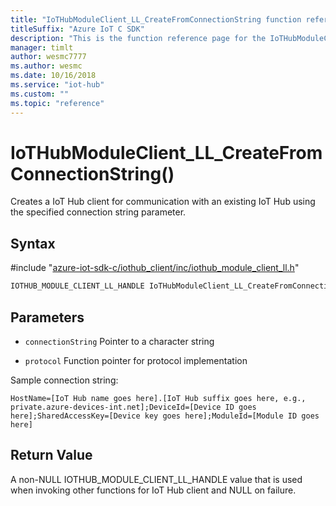 ```yaml
---                             
title: "IoTHubModuleClient_LL_CreateFromConnectionString function reference | Microsoft Docs" 
titleSuffix: "Azure IoT C SDK"            
description: "This is the function reference page for the IoTHubModuleClient_LL_CreateFromConnectionString() function in the Azure IoT C SDK. This SDK is used with Azure IoT Hub and Azure IoT Hub Device Provisioning Service"            
manager: timlt                 
author: wesmc7777              
ms.author: wesmc               
ms.date: 10/16/2018                    
ms.service: "iot-hub"             
ms.custom: ""                
ms.topic: "reference"        
---                            
```


# IoTHubModuleClient_LL_CreateFromConnectionString()

Creates a IoT Hub client for communication with an existing IoT Hub using the specified connection string parameter.

## Syntax

\#include "[azure-iot-sdk-c/iothub_client/inc/iothub_module_client_ll.h](../iothub-module-client-ll-h.md)"  
```C
IOTHUB_MODULE_CLIENT_LL_HANDLE IoTHubModuleClient_LL_CreateFromConnectionString(const char *connectionString   C2);
```

## Parameters
* `connectionString` Pointer to a character string 

* `protocol` Function pointer for protocol implementation

Sample connection string: 
```
HostName=[IoT Hub name goes here].[IoT Hub suffix goes here, e.g., private.azure-devices-int.net];DeviceId=[Device ID goes here];SharedAccessKey=[Device key goes here];ModuleId=[Module ID goes here]
```

## Return Value
A non-NULL IOTHUB_MODULE_CLIENT_LL_HANDLE value that is used when invoking other functions for IoT Hub client and NULL on failure.

